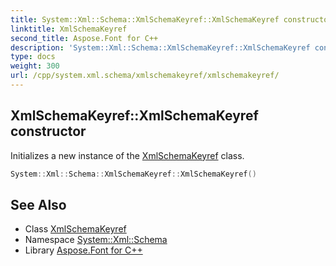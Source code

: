 ```yaml
---
title: System::Xml::Schema::XmlSchemaKeyref::XmlSchemaKeyref constructor
linktitle: XmlSchemaKeyref
second_title: Aspose.Font for C++
description: 'System::Xml::Schema::XmlSchemaKeyref::XmlSchemaKeyref constructor. Initializes a new instance of the XmlSchemaKeyref class in C++.'
type: docs
weight: 300
url: /cpp/system.xml.schema/xmlschemakeyref/xmlschemakeyref/
---
```

## XmlSchemaKeyref::XmlSchemaKeyref constructor


Initializes a new instance of the [XmlSchemaKeyref](../) class.

```cpp
System::Xml::Schema::XmlSchemaKeyref::XmlSchemaKeyref()
```

## See Also

* Class [XmlSchemaKeyref](../)
* Namespace [System::Xml::Schema](../../)
* Library [Aspose.Font for C++](../../../)
